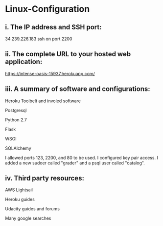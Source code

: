 # Linux-Configuration

## i. The IP address and SSH port:

34.239.226.183
ssh on port 2200


## ii. The complete URL to your hosted web application:

https://intense-oasis-15937.herokuapp.com/


## iii. A summary of software and configurations:

Heroku Toolbelt and involed software

Postgresql

Python 2.7

Flask

WSGI

SQLAlchemy


I allowed ports 123, 2200, and 80 to be used.
I configured key pair access.
I added a new sudoer called "grader" and a psql user called "catalog".


## iv. Third party resources:

AWS Lightsail

Heroku guides

Udacity guides and forums

Many google searches
